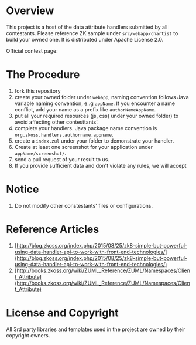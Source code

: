 # Overview

This project is a host of the data attribute handlers submitted by all contestants. Please reference ZK sample under `src/webapp/chartist` to build your owned one. It is distributed under Apache License 2.0.

Official contest page: 

# The Procedure

1. fork this repository
2. create your owned folder under `webapp`, naming convention follows Java variable naming convention, e..g `appName`.
If you encounter a name conflict, add your name as a prefix like `authorNameAppName`.
3. put all your required resources (js, css) under your owned folder) to avoid affecting other contesttants'.
4. complete your handlers. Java package name convention is `org.zkoss.handlers.authorname.appname`.
5. create a `index.zul` under your folder to demonstrate your handler.
6. Create at least one screenshot for your application under `appName/screenshot/`. 
7. send a pull request of your result to us.
8. If you provide sufficient data and don't violate any rules, we will accept

# Notice
1. Do not modify other constestants' files or configurations.

# Reference Articles
1. [http://blog.zkoss.org/index.php/2015/08/25/zk8-simple-but-powerful-using-data-handler-api-to-work-with-front-end-technologies/](http://blog.zkoss.org/index.php/2015/08/25/zk8-simple-but-powerful-using-data-handler-api-to-work-with-front-end-technologies/)
2. [http://books.zkoss.org/wiki/ZUML_Reference/ZUML/Namespaces/Client_Attribute](http://books.zkoss.org/wiki/ZUML_Reference/ZUML/Namespaces/Client_Attribute)

# License and Copyright

All 3rd party libraries and templates used in the project are owned by their copyright owners.